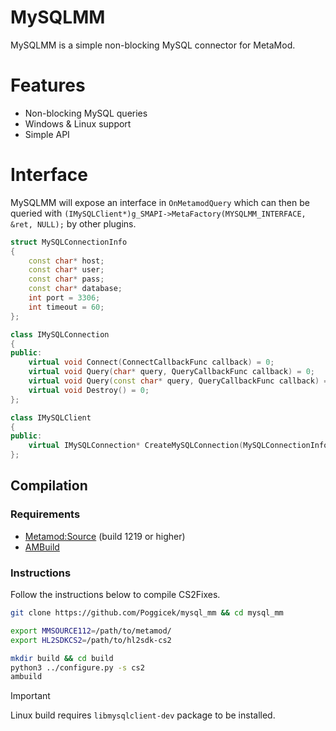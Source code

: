# MySQLMM

MySQLMM is a simple non-blocking MySQL connector for MetaMod.

# Features

- Non-blocking MySQL queries
- Windows & Linux support
- Simple API

# Interface

MySQLMM will expose an interface in `OnMetamodQuery` which can then be queried with `(IMySQLClient*)g_SMAPI->MetaFactory(MYSQLMM_INTERFACE, &ret, NULL);` by other plugins.

```cpp
struct MySQLConnectionInfo
{
	const char* host;
	const char* user;
	const char* pass;
	const char* database;
	int port = 3306;
	int timeout = 60;
};

class IMySQLConnection
{
public:
	virtual void Connect(ConnectCallbackFunc callback) = 0;
	virtual void Query(char* query, QueryCallbackFunc callback) = 0;
	virtual void Query(const char* query, QueryCallbackFunc callback) = 0;
	virtual void Destroy() = 0;
};

class IMySQLClient
{
public:
	virtual IMySQLConnection* CreateMySQLConnection(MySQLConnectionInfo info) = 0;
};
```

## Compilation

### Requirements

- [Metamod:Source](https://www.sourcemm.net/downloads.php/?branch=master) (build 1219 or higher)
- [AMBuild](https://wiki.alliedmods.net/Ambuild)

### Instructions

Follow the instructions below to compile CS2Fixes.

```bash
git clone https://github.com/Poggicek/mysql_mm && cd mysql_mm

export MMSOURCE112=/path/to/metamod/
export HL2SDKCS2=/path/to/hl2sdk-cs2

mkdir build && cd build
python3 ../configure.py -s cs2
ambuild
```

> [!IMPORTANT]
> Linux build requires `libmysqlclient-dev` package to be installed.